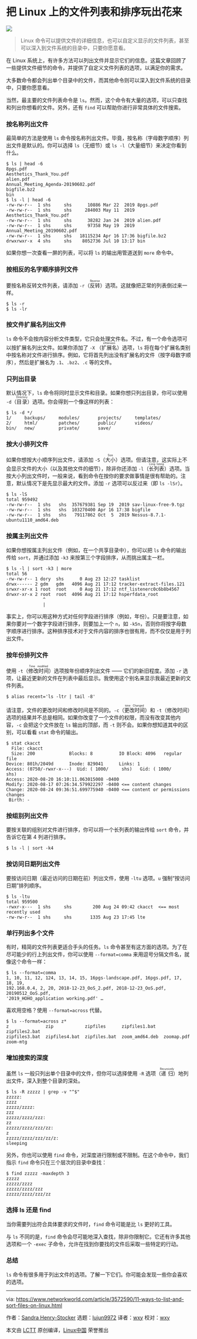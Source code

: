 [#]: collector: (lujun9972)
[#]: translator: (wxy)
[#]: reviewer: (wxy)
[#]: publisher: (wxy)
[#]: url: (https://linux.cn/article-12560-1.html)
[#]: subject: (11 ways to list and sort files on Linux)
[#]: via: (https://www.networkworld.com/article/3572590/11-ways-to-list-and-sort-files-on-linux.html)
[#]: author: (Sandra Henry-Stocker https://www.networkworld.com/author/Sandra-Henry_Stocker/)

把 Linux 上的文件列表和排序玩出花来
======

![](https://img.linux.net.cn/data/attachment/album/202008/28/213742y8cxnbnjpopzd5j0.jpg)

> Linux 命令可以提供文件的详细信息，也可以自定义显示的文件列表，甚至可以深入到文件系统的目录中，只要你愿意看。

在 Linux 系统上，有许多方法可以列出文件并显示它们的信息。这篇文章回顾了一些提供文件细节的命令，并提供了自定义文件列表的选项，以满足你的需求。

大多数命令都会列出单个目录中的文件，而其他命令则可以深入到文件系统的目录中，只要你愿意看。

当然，最主要的文件列表命令是 `ls`。然而，这个命令有大量的选项，可以只查找和列出你想看的文件。另外，还有 `find` 可以帮助你进行非常具体的文件搜索。

### 按名称列出文件

最简单的方法是使用 `ls` 命令按名称列出文件。毕竟，按名称（字母数字顺序）列出文件是默认的。你可以选择 `ls`（无细节）或 `ls -l`（大量细节）来决定你看到什么。

```
$ ls | head -6
8pgs.pdf
Aesthetics_Thank_You.pdf
alien.pdf
Annual_Meeting_Agenda-20190602.pdf
bigfile.bz2
bin
$ ls -l | head -6
-rw-rw-r--  1 shs     shs      10886 Mar 22  2019 8pgs.pdf
-rw-rw-r--  1 shs     shs     284003 May 11  2019 Aesthetics_Thank_You.pdf
-rw-rw-r--  1 shs     shs      38282 Jan 24  2019 alien.pdf
-rw-rw-r--  1 shs     shs      97358 May 19  2019 Annual_Meeting_20190602.pdf
-rw-rw-r--  1 shs     shs   18115234 Apr 16 17:36 bigfile.bz2
drwxrwxr-x  4 shs     shs    8052736 Jul 10 13:17 bin
```

如果你想一次查看一屏的列表，可以将 `ls` 的输出用管道送到 `more` 命令中。

### 按相反的名字顺序排列文件

要按名称反转文件列表，请添加 `-r`（<ruby>反转<rt>Reverse</rt></ruby>）选项。这就像把正常的列表倒过来一样。

```
$ ls -r
$ ls -lr
```

### 按文件扩展名列出文件

`ls` 命令不会按内容分析文件类型，它只会处理文件名。不过，有一个命令选项可以按扩展名列出文件。如果你添加了 `-X` （<ruby>扩展名<rt>eXtension</rt></ruby>）选项，`ls` 将在每个扩展名类别中按名称对文件进行排序。例如，它将首先列出没有扩展名的文件（按字母数字顺序），然后是扩展名为 `.1`、`.bz2`、`.c` 等的文件。

### 只列出目录

默认情况下，`ls` 命令将同时显示文件和目录。如果你想只列出目录，你可以使用 `-d`（<ruby>目录<rt>Directory</rt></ruby>）选项。你会得到一个像这样的列表：

```
$ ls -d */
1/     backups/     modules/       projects/     templates/
2/     html/        patches/       public/       videos/
bin/   new/         private/       save/
```

### 按大小排列文件

如果你想按大小顺序列出文件，请添加 `-S`（<ruby>大小<rt>Size</rt></ruby>）选项。但请注意，这实际上不会显示文件的大小（以及其他文件的细节），除非你还添加 `-l`（<ruby>长列表<rt>Long listing</rt></ruby>）选项。当按大小列出文件时，一般来说，看到命令在按你的要求做事情是很有帮助的。注意，默认情况下是先显示最大的文件。添加 `-r` 选项可以反过来（即 `ls -lSr`）。

```
$ ls -lS
total 959492
-rw-rw-r--  1 shs   shs  357679381 Sep 19  2019 sav-linux-free-9.tgz
-rw-rw-r--  1 shs   shs  103270400 Apr 16 17:38 bigfile
-rw-rw-r--  1 shs   shs   79117862 Oct  5  2019 Nessus-8.7.1-ubuntu1110_amd64.deb
```

### 按属主列出文件

如果你想按属主列出文件（例如，在一个共享目录中），你可以把 `ls` 命令的输出传给 `sort`，并通过添加 `-k3` 来按第三个字段排序，从而挑出属主一栏。

```
$ ls -l | sort -k3 | more
total 56
-rw-rw-r-- 1 dory  shs      0 Aug 23 12:27 tasklist
drwx------ 2 gdm   gdm   4096 Aug 21 17:12 tracker-extract-files.121
srwxr-xr-x 1 root  root     0 Aug 21 17:12 ntf_listenerc0c6b8b4567
drwxr-xr-x 2 root  root  4096 Aug 21 17:12 hsperfdata_root
              ^
              |
```

事实上，你可以用这种方式对任何字段进行排序（例如，年份）。只是要注意，如果你要对一个数字字段进行排序，则要加上一个 `n`，如 `-k5n`，否则你将按字母数字顺序进行排序。这种排序技术对于文件内容的排序也很有用，而不仅仅是用于列出文件。

### 按年份排列文件

使用 `-t`（<ruby>修改时间<rt>Time modified</rt></ruby>）选项按年份顺序列出文件 —— 它们的新旧程度。添加 `-r` 选项，让最近更新的文件在列表中最后显示。我使用这个别名来显示我最近更新的文件列表。

```
$ alias recent='ls -ltr | tail -8'
```

请注意，文件的更改时间和修改时间是不同的。`-c`（<ruby>更改时间<rt>time Changed</rt></ruby>）和 `-t`（修改时间）选项的结果并不总是相同。如果你改变了一个文件的权限，而没有改变其他内容，`-c` 会把这个文件放在 `ls` 输出的顶部，而 `-t` 则不会。如果你想知道其中的区别，可以看看 `stat` 命令的输出。

```
$ stat ckacct
  File: ckacct
  Size: 200             Blocks: 8          IO Block: 4096   regular file
Device: 801h/2049d      Inode: 829041      Links: 1
Access: (0750/-rwxr-x---)  Uid: ( 1000/     shs)   Gid: ( 1000/     shs)
Access: 2020-08-20 16:10:11.063015008 -0400
Modify: 2020-08-17 07:26:34.579922297 -0400 <== content changes
Change: 2020-08-24 09:36:51.699775940 -0400 <== content or permissions changes
 Birth: -
```

### 按组别列出文件

要按关联的组别对文件进行排序，你可以将一个长列表的输出传给 `sort` 命令，并告诉它在第 4 列进行排序。

```
$ ls -l | sort -k4
```

### 按访问日期列出文件

要按访问日期（最近访问的日期在前）列出文件，使用 `-ltu` 选项。`u` 强制“按访问日期”排列顺序。

```
$ ls -ltu
total 959500
-rwxr-x---  1 shs     shs        200 Aug 24 09:42 ckacct  <== most recently used
-rw-rw-r--  1 shs     shs       1335 Aug 23 17:45 lte
```

### 单行列出多个文件

有时，精简的文件列表更适合手头的任务。`ls` 命令甚至有这方面的选项。为了在尽可能少的行上列出文件，你可以使用 `--format=comma` 来用逗号分隔文件名，就像这个命令一样：

```
$ ls --format=comma
1, 10, 11, 12, 124, 13, 14, 15, 16pgs-landscape.pdf, 16pgs.pdf, 17, 18, 19,
192.168.0.4, 2, 20, 2018-12-23_OoS_2.pdf, 2018-12-23_OoS.pdf, 20190512_OoS.pdf,
'2019_HOHO_application working.pdf' …
```

喜欢用空格？使用 `--format=across` 代替。

```
$ ls --format=across z*
z              zip            zipfiles      zipfiles1.bat   zipfiles2.bat
zipfiles3.bat  zipfiles4.bat  zipfiles.bat  zoom_amd64.deb  zoomap.pdf
zoom-mtg
```

### 增加搜索的深度

虽然 `ls` 一般只列出单个目录中的文件，但你可以选择使用 `-R` 选项（<ruby>递归<rt>Recursively</rt></ruby>）地列出文件，深入到整个目录的深处。

```
$ ls -R zzzzz | grep -v "^$"
zzzzz:
zzzz
zzzzz/zzzz:
zzz
zzzzz/zzzz/zzz:
zz
zzzzz/zzzz/zzz/zz:
z
zzzzz/zzzz/zzz/zz/z:
sleeping
```

另外，你也可以使用 `find` 命令，对深度进行限制或不限制。在这个命令中，我们指示 `find` 命令只在三个层次的目录中查找：

```
$ find zzzzz -maxdepth 3
zzzzz
zzzzz/zzzz
zzzzz/zzzz/zzz
zzzzz/zzzz/zzz/zz
```

### 选择 ls 还是 find

当你需要列出符合具体要求的文件时，`find` 命令可能是比 `ls` 更好的工具。

与 `ls` 不同的是，`find` 命令会尽可能地深入查找，除非你限制它。它还有许多其他选项和一个 `-exec` 子命令，允许在找到你要找的文件后采取一些特定的行动。

### 总结

`ls` 命令有很多用于列出文件的选项。了解一下它们。你可能会发现一些你会喜欢的选项。

--------------------------------------------------------------------------------

via: https://www.networkworld.com/article/3572590/11-ways-to-list-and-sort-files-on-linux.html

作者：[Sandra Henry-Stocker][a]
选题：[lujun9972][b]
译者：[wxy](https://github.com/wxy)
校对：[wxy](https://github.com/wxy)

本文由 [LCTT](https://github.com/LCTT/TranslateProject) 原创编译，[Linux中国](https://linux.cn/) 荣誉推出

[a]: https://www.networkworld.com/author/Sandra-Henry_Stocker/
[b]: https://github.com/lujun9972
[1]: https://www.facebook.com/NetworkWorld/
[2]: https://www.linkedin.com/company/network-world
